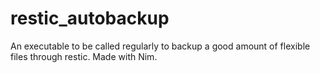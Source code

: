 # restic_autobackup
An executable to be called regularly to backup a good amount of flexible files through restic. Made with Nim.
